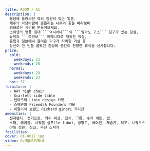 ```yaml
---
title: ROOM / A1
description: |
  돌담에 둘러싸인 야외 정원이 있는 일층.
  제주의 바닷바람에 흔들리는 나무와 꽃을 바라보며
  평화로운 시간을 만들어보세요.
  스웨덴의 명품 침대 ```덕시아나```와 ```밀라노 구스``` 침구가 있는 침실,
  뉴욕의 ```르라보``` 어메니티로 채워진 욕실,
  유럽과 일본에서 들여온 가구가 자리한 거실 등
  당신이 한 번쯤 꿈꿨던 환상의 공간이 진정한 휴식을 선사합니다.
price:
  cold:
    weekdays: 23
    weekends: 28
  normal:
    weekdays: 28
    weekends: 33
  hot: 37
furniture: |
  - HAY high chair
  - Scarlett side table
  - 덴마크의 Linie design 카펫
  - 스웨덴의 Friends& Founders 거울
  - 이탈리아 브랜드 RIchard ginori 커피잔
amenities: |
  전자렌지. 전기포트. 커피 머신. 접시. 그릇. 수저 세트. 컵.
  소파, 테이블. 샤워젤 샴푸(le labo), 냉장고, 에어컨, 제습기, 욕조. 샤워부스
  야외 정원, 싱크, 무선 스피커
facilities:
cover: 01-0017.jpg
video: GzMQbRZVBr0
---
```

